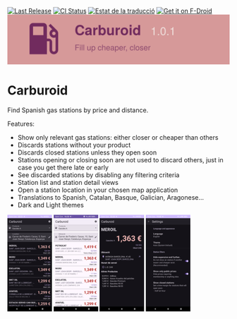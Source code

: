 [![Last Release](https://img.shields.io/github/release/vokimon/carburoid.svg?logo=github)](https://github.com/vokimon/carburoid/releases/latest)
[![CI Status](https://github.com/vokimon/carburoid/actions/workflows/main.yaml/badge.svg)](https://github.com/vokimon/carburoid/actions/workflows/main.yaml)
[![Estat de la traducció](https://hosted.weblate.org/widget/carburoid/carburoid-ui/svg-badge.svg)](https://hosted.weblate.org/engage/carburoid/)
[![Get it on F-Droid](https://img.shields.io/f-droid/v/net.canvoki.carburoid.svg?logo=F-Droid)](https://f-droid.org/packages/net.canvoki.carburoid)
![Carburoid. Fillup cheaper, closer](media/promo/banner.svg)

# Carburoid

Find Spanish gas stations by price and distance.

Features:

- Show only relevant gas stations: either closer or cheaper than others
- Discards stations without your product
- Discards closed stations unless they open soon
- Stations opening or closing soon are not used to discard others, just in case you get there late or early
- See discarded stations by disabling any filtering criteria
- Station list and station detail views
- Open a station location in your chosen map application
- Translations to Spanish, Catalan, Basque, Galician, Aragonese...
- Dark and Light themes

<!-- end-of-description -->

<p>
<img width="20%" alt="Gas station list (dark theme)" src="media/01-gas-station-list-dark.png" />
<img width="20%" alt="Gas station list (light theme)" src="media/02-gas-station-list-light.png" />
<img width="20%" alt="Gas station details" src="media/03-gas-station-detail.png" />
<img width="20%" alt="Settings" src="media/04-settings.png" />
</p>

